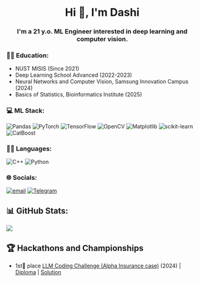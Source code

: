 <h1 align="center">Hi 👋, I'm Dashi</h1>
<h3 align="center">I'm a 21 y.o. ML Engineer interested in deep learning and computer vision.</h3>


### 👨‍🎓 Education:

- NUST MISIS (Since 2021)  
- Deep Learning School Advanced (2022-2023)  
- Neural Networks and Computer Vision, Samsung Innovation Campus (2024)
- Basics of Statistics, Bioinformatics Institute (2025)  


### 💻 ML Stack:
![Pandas](https://img.shields.io/badge/pandas-%23150458.svg?style=for-the-badge&logo=pandas&logoColor=white) 
![PyTorch](https://img.shields.io/badge/PyTorch-%23EE4C2C.svg?style=for-the-badge&logo=PyTorch&logoColor=white) 
![TensorFlow](https://img.shields.io/badge/TensorFlow-%23FF6F00.svg?style=for-the-badge&logo=TensorFlow&logoColor=white) 
![OpenCV](https://img.shields.io/badge/opencv-%23white.svg?style=for-the-badge&logo=opencv&logoColor=white) 
![Matplotlib](https://img.shields.io/badge/Matplotlib-%23ffffff.svg?style=for-the-badge&logo=Matplotlib&logoColor=black) 
![scikit-learn](https://img.shields.io/badge/scikit--learn-%23F7931E.svg?style=for-the-badge&logo=scikit-learn&logoColor=white) 
![CatBoost](https://img.shields.io/badge/CatBoost-%23ffcc00.svg?style=for-the-badge&logo=catboost&logoColor=black)  


### 🧑‍💻 Languages:

![C++](https://img.shields.io/badge/c++-%2300599C.svg?style=for-the-badge&logo=c%2B%2B&logoColor=white) 
![Python](https://img.shields.io/badge/python-3670A0?style=for-the-badge&logo=python&logoColor=ffdd54) 

### 🌐 Socials:
[![email](https://img.shields.io/badge/Email-D14836?logo=gmail&logoColor=white)](mailto:megres1337@mail.ru) 
[![Telegram](https://img.shields.io/badge/Telegram-2CA5E0?logo=telegram&logoColor=white)](https://t.me/dashik1337)

## 📊 GitHub Stats:
![](https://github-readme-stats.vercel.app/api?username=Dashibug&theme=merko&hide_border=true&include_all_commits=false&count_private=false)<br/>


## 🏆 Hackathons and Championships
- 1st🥇 place [LLM Coding Challenge (Alpha Insurance case)](http://llm-challenge.com) (2024) | [Diploma](https://disk.yandex.ru/i/219QJztZcuuFNQ) | [Solution](https://github.com/ez3nx/llm-coding-challenge)

<!-- Proudly created with GPRM ( https://gprm.itsvg.in ) -->
